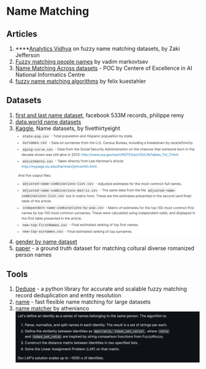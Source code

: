 # Name Matching

## **Articles**

1. ****[Analytics Vidhya](https://medium.com/analytics-vidhya/fuzzy-name-matching-datasets-1ae28884f226) on fuzzy name matching datasets, by Zaki Jefferson
2. [Fuzzy matching people names](https://towardsdatascience.com/fuzzy-matching-people-names-6e738d6b8fe) by vadim markovtsev
3. [Name Matching Across datasets](https://ai.nic.in/AI/NameMatchingCaseML) - POC by Centere of Excellence in AI National Informatics Centre
4. [fuzzy name matching algorithms](https://towardsdatascience.com/python-tutorial-fuzzy-name-matching-algorithms-7a6f43322cc5) by felix kuestahler

## **Datasets**

1. [first and last name dataset](https://github.com/philipperemy/name-dataset), facebook 533M records, philippe remy
2. [data.world name datasets](https://data.world/datasets/names)
3. [Kaggle](https://www.kaggle.com/fivethirtyeight/fivethirtyeight-most-common-name-dataset/version/108), Name datasets, by fivethirtyeight\
   ![](<../.gitbook/assets/image (16).png>)
4. [gender by name dataset](https://archive.ics.uci.edu/ml/datasets/Gender+by+Name)
5. [paper](http://www.lrec-conf.org/proceedings/lrec2008/pdf/291\_paper.pdf) - a ground truth dataset for matching coltural diverse romanized person names

## Tools

1. [Dedupe](https://www.reddit.com/r/datasets/comments/4zrozk/request\_name\_matching\_dataset/) - a python library for accurate and scalable fuzzy matching record deduplication and entity resolution
2. [name](https://github.com/bradhackinen/nama) - fast flexible name matching for large datasets
3. [name matcher](https://github.com/athenianco/names-matcher) by athenianco\
   ![](<../.gitbook/assets/image (13).png>)
